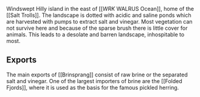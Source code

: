 Windswept Hilly island in the east of [[_WRK_ WALRUS Ocean]], home of the [[Salt Trolls]].
The landscape is dotted with acidic and saline ponds which are harvested with pumps to extract salt and vinegar. 
Most vegetation can not survive here and because of the sparse brush there is little cover for animals. This leads to a desolate and barren landscape, inhospitable to most.
## Exports
The main exports of [[Brinsprang]] consist of raw brine or the separated salt and vinegar. One of the largest importers of brine are the [[Folded Fjords]], where it is used as the basis for the famous pickled herring.